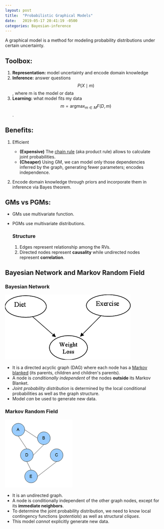 ```yaml
---
layout: post
title:  "Probabilistic Graphical Models"
date:   2019-05-17 20:41:19 -0500
categories: Bayesian-inference
---
```

A graphical model is a method for modeling probability distributions under certain uncertainty.

## Toolbox:

1. **Representation:** model uncertainty and encode domain knowledge
2. **Inference:** answer questions $$P(X\mid m)$$, where m is the model or data
3. **Learning:** what model fits my data $$m = \operatorname*{argmax}_{m\in M} F(D,m)$$.

## Benefits:

1. Efficient

    - **(Expensive)** The [chain rule][1] (aka product rule) allows to calculate joint probabilities.
    - **(Cheaper)** Using GM, we can model only those dependencies inferred by the graph, generating fewer parameters; encodes independence.

2. Encode domain knowledge through priors and incorporate them in inference via Bayes theorem.

## GMs vs PGMs:

- GMs use multivariate function.
- PGMs use multivariate distributions.

  ### Structure

  1. Edges represent relationship among the RVs.
  2. Directed nodes represent **causality** while undirected nodes represent **correlation**.

## Bayesian Network and Markov Random Field

### Bayesian Network

![Bayesian Network](/assets/images/bayesian-network.png)

- It is a directed acyclic graph (DAG) where each node has a [Markov blanked][2] (its parents, children and children's parents).
- A node is _conditionally independent_ of the nodes **outside** its Markov Blanket.
- _Joint probability distribution_ is determined by the local conditional probabilities as well as the graph structure.
- Model _can_ be used to generate new data.

### Markov Random Field

![Markov Random Field](/assets/images/markov-random-field.png)

- It is an undirected graph.
- A node is conditionally independent of the other graph nodes, except for its **immediate neighbors**.
- To determine the joint probability distribution, we need to know local contingency functions (_potentials_) as well as structural _cliques_.
- This model _cannot_ explicitly generate new data.

[1]: https://en.wikipedia.org/wiki/Chain_rule_(probability)
[2]: https://en.wikipedia.org/wiki/Markov_blanket
